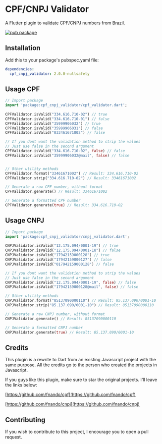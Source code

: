 
# CPF/CNPJ Validator
  
A Flutter plugin to validate CPF/CNPJ numbers from Brazil.  

[![pub package](https://img.shields.io/pub/v/cpf_cnpj_validator.svg)](https://pub.dartlang.org/packages/cpf_cnpj_validator)
  
## Installation  
Add this to your package's pubspec.yaml file:

```yaml
dependencies:
  cpf_cnpj_validator: 2.0.0-nullsafety
```
  
## Usage CPF  
  
``` dart  
// Import package  
import 'package:cpf_cnpj_validator/cpf_validator.dart';  
  
CPFValidator.isValid("334.616.710-02") // true
CPFValidator.isValid("334.616.710-01") // false
CPFValidator.isValid("35999906032") // true
CPFValidator.isValid("35999906031") // false
CPFValidator.isValid("033461671002") // false

// If you dont want the validation method to strip the values
// Just use false in the second argument
CPFValidator.isValid("334.616.710-02", false) // false
CPFValidator.isValid("35999906032@mail", false) // false


// Other utility methods
CPFValidator.format("33461671002") // Result: 334.616.710-02
CPFValidator.strip("334.616.710-02") // Result: 33461671002

// Generate a raw CPF number, without format
CPFValidator.generate() // Result: 33461671002

// Generate a formatted CPF number
CPFValidator.generate(true) // Result: 334.616.710-02 
```  

## Usage CNPJ  
  
``` dart  
// Import package  
import 'package:cpf_cnpj_validator/cnpj_validator.dart';  
  
CNPJValidator.isValid("12.175.094/0001-19") // true
CNPJValidator.isValid("12.175.094/0001-18") // false
CNPJValidator.isValid("17942159000128") // true
CNPJValidator.isValid("17942159000127") // false
CNPJValidator.isValid("017942159000128") // false

// If you dont want the validation method to strip the values
// Just use false in the second argument
CNPJValidator.isValid("12.175.094/0001-19", false) // false
CNPJValidator.isValid("17942159000128@mail", false) // false

// Other utility methods
CNPJValidator.format("85137090000110") // Result: 85.137.090/0001-10
CNPJValidator.strip("85.137.090/0001-10") // Result: 85137090000110

// Generate a raw CNPJ number, without format
CNPJValidator.generate() // Result: 85137090000110

// Generate a formatted CNPJ number
CNPJValidator.generate(true) // Result: 85.137.090/0001-10 
```  

## Credits

This plugin is a rewrite to Dart from an existing Javascript project with the same purpose.
All the credits go to the person who created the projects in Javascript.

If you guys like this plugin, make sure to star the original projects. I'll leave the links below:

[https://github.com/fnando/cpf](https://github.com/fnando/cpf)

[https://github.com/fnando/cnpj](https://github.com/fnando/cnpj)

## Contributing

If you wish to contribute to this project, I encourage you to open a pull request.